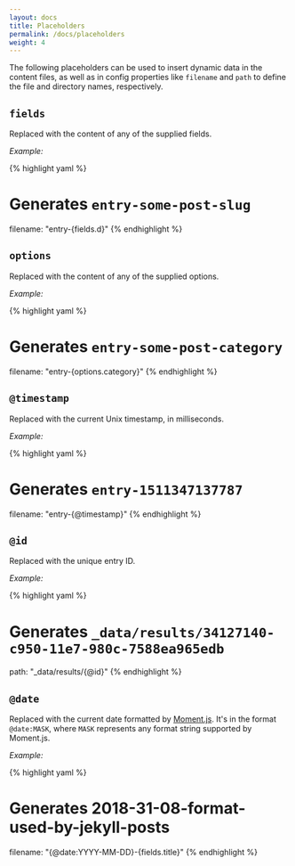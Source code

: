```yaml
---
layout: docs
title: Placeholders
permalink: /docs/placeholders
weight: 4
---
```


The following placeholders can be used to insert dynamic data in the content files, as well as in config properties like `filename` and `path` to define the file and directory names, respectively.

## `fields`

Replaced with the content of any of the supplied fields.

*Example:*

{% highlight yaml %}
# Generates `entry-some-post-slug`
filename: "entry-{fields.d}"
{% endhighlight %}

## `options`

Replaced with the content of any of the supplied options.

*Example:*

{% highlight yaml %}
# Generates `entry-some-post-category`
filename: "entry-{options.category}"
{% endhighlight %}

## `@timestamp`

Replaced with the current Unix timestamp, in milliseconds.

*Example:*

{% highlight yaml %}
# Generates `entry-1511347137787`
filename: "entry-{@timestamp}"
{% endhighlight %}

## `@id`

Replaced with the unique entry ID.

*Example:*

{% highlight yaml %}
# Generates `_data/results/34127140-c950-11e7-980c-7588ea965edb`
path: "_data/results/{@id}"
{% endhighlight %}

## `@date`

Replaced with the current date formatted by [Moment.js](https://momentjs.com/). It's in the format `@date:MASK`, where `MASK` represents any format string supported by Moment.js.

*Example:*

{% highlight yaml %}
# Generates 2018-31-08-format-used-by-jekyll-posts
filename: "{@date:YYYY-MM-DD}-{fields.title}"
{% endhighlight %}